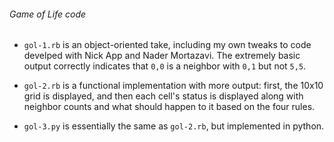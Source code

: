 ###### Game of Life code

* `gol-1.rb` is an object-oriented take, including my own tweaks to code
  develped with Nick App and Nader Mortazavi. The extremely basic output
  correctly indicates that `0,0` is a neighbor with `0,1` but not `5,5`.

* `gol-2.rb` is a functional implementation with more output: first, the
  10x10 grid is displayed, and then each cell's status is displayed along
  with neighbor counts and what should happen to it based on the four rules.

* `gol-3.py` is essentially the same as `gol-2.rb`, but implemented in python.
